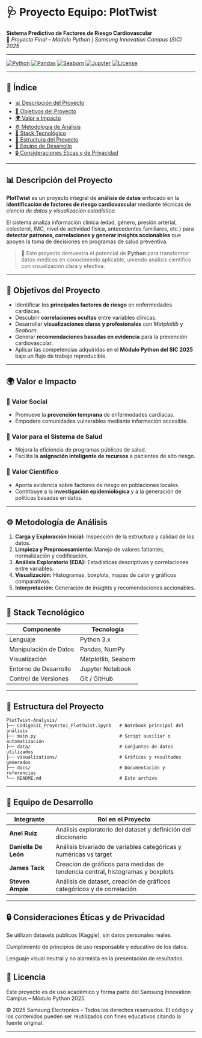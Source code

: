 # 🩺 Proyecto Equipo: PlotTwist  
**Sistema Predictivo de Factores de Riesgo Cardiovascular**  
📘 *Proyecto Final – Módulo Python | Samsung Innovation Campus (SIC) 2025*

---

[![Python](https://img.shields.io/badge/Python-3.x-blue?logo=python)](https://www.python.org/)
[![Pandas](https://img.shields.io/badge/Pandas-Data%20Analysis-%23150458?logo=pandas)](https://pandas.pydata.org/)
[![Seaborn](https://img.shields.io/badge/Seaborn-Visualization-%231a5276)](https://seaborn.pydata.org/)
[![Jupyter](https://img.shields.io/badge/Jupyter-Notebook-orange?logo=jupyter)](https://jupyter.org/)
[![License](https://img.shields.io/badge/Licencia-Académica-lightgrey)](#-licencia)

---

## 🧭 Índice
- [📊 Descripción del Proyecto](#-descripción-del-proyecto)
- [🎯 Objetivos del Proyecto](#-objetivos-del-proyecto)
- [🌍 Valor e Impacto](#-valor-e-impacto)
- [⚙️ Metodología de Análisis](#️-metodología-de-análisis)
- [🧠 Stack Tecnológico](#-stack-tecnológico)
- [📁 Estructura del Proyecto](#-estructura-del-proyecto)
- [👥 Equipo de Desarrollo](#-equipo-de-desarrollo)
- [🔒 Consideraciones Éticas y de Privacidad](#-consideraciones-éticas-y-de-privacidad)

---

## 📊 Descripción del Proyecto  

**PlotTwist** es un proyecto integral de **análisis de datos** enfocado en la **identificación de factores de riesgo cardiovascular** mediante técnicas de *ciencia de datos y visualización estadística*.

El sistema analiza información clínica (edad, género, presión arterial, colesterol, IMC, nivel de actividad física, antecedentes familiares, etc.) para **detectar patrones, correlaciones y generar insights accionables** que apoyen la toma de decisiones en programas de salud preventiva.

> 🧠 Este proyecto demuestra el potencial de **Python** para transformar datos médicos en conocimiento aplicable, uniendo análisis científico con visualización clara y efectiva.

---

## 🎯 Objetivos del Proyecto  

- Identificar los **principales factores de riesgo** en enfermedades cardíacas.  
- Descubrir **correlaciones ocultas** entre variables clínicas.  
- Desarrollar **visualizaciones claras y profesionales** con *Matplotlib* y *Seaborn*.  
- Generar **recomendaciones basadas en evidencia** para la prevención cardiovascular.  
- Aplicar las competencias adquiridas en el **Módulo Python del SIC 2025** bajo un flujo de trabajo reproducible.

---

## 🌍 Valor e Impacto  

### 💙 Valor Social
- Promueve la **prevención temprana** de enfermedades cardíacas.  
- Empodera comunidades vulnerables mediante información accesible.

### 🏥 Valor para el Sistema de Salud
- Mejora la eficiencia de programas públicos de salud.  
- Facilita la **asignación inteligente de recursos** a pacientes de alto riesgo.

### 🔬 Valor Científico
- Aporta evidencia sobre factores de riesgo en poblaciones locales.  
- Contribuye a la **investigación epidemiológica** y a la generación de políticas basadas en datos.

---

## ⚙️ Metodología de Análisis  

1. **Carga y Exploración Inicial:** Inspección de la estructura y calidad de los datos.  
2. **Limpieza y Preprocesamiento:** Manejo de valores faltantes, normalización y codificación.  
3. **Análisis Exploratorio (EDA):** Estadísticas descriptivas y correlaciones entre variables.  
4. **Visualización:** Histogramas, boxplots, mapas de calor y gráficos comparativos.  
5. **Interpretación:** Generación de insights y recomendaciones accionables.

---

## 🧠 Stack Tecnológico  

| Componente | Tecnología |
|-------------|-------------|
| Lenguaje | Python 3.x |
| Manipulación de Datos | Pandas, NumPy |
| Visualización | Matplotlib, Seaborn |
| Entorno de Desarrollo | Jupyter Notebook |
| Control de Versiones | Git / GitHub |

---

## 📁 Estructura del Proyecto  

```plaintext
PlotTwist-Analysis/
├── CodigoSIC_Proyecto1_PlotTwist.ipynb   # Notebook principal del análisis
├── main.py                               # Script auxiliar o automatización
├── data/                                 # Conjuntos de datos utilizados
├── visualizations/                       # Gráficos y resultados generados
├── docs/                                 # Documentación y referencias
└── README.md                             # Este archivo
```
---

## 👥 Equipo de Desarrollo
  | Integrante           | Rol en el Proyecto                                                             |
| -------------------- | ------------------------------------------------------------------------------ |
| **Anel Ruiz**        | Análisis exploratorio del dataset y definición del diccionario                 |
| **Daniella De León** | Análisis bivariado de variables categóricas y numéricas vs target              |
| **James Tack**       | Creación de gráficos para medidas de tendencia central, histogramas y boxplots |
| **Steven Ampie**     | Análisis de dataset, creación de gráficos categóricos y de correlación         |
---

## 🔒 Consideraciones Éticas y de Privacidad

Se utilizan datasets públicos (Kaggle), sin datos personales reales.

Cumplimiento de principios de uso responsable y educativo de los datos.

Lenguaje visual neutral y no alarmista en la presentación de resultados.

## 📜 Licencia

Este proyecto es de uso académico y forma parte del
Samsung Innovation Campus – Módulo Python 2025.

© 2025 Samsung Electronics – Todos los derechos reservados.
El código y los contenidos pueden ser reutilizados con fines educativos citando la fuente original.

---
